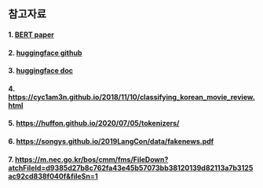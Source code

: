 ## 참고자료
#### 1. [BERT paper](https://arxiv.org/pdf/1810.04805.pdf)   
#### 2. [huggingface github](https://github.com/huggingface/transformers/issues/1950)   
#### 3. [huggingface doc](https://huggingface.co/transformers/model_doc/bert.html#tfbertmodel)   
#### 4. https://cyc1am3n.github.io/2018/11/10/classifying_korean_movie_review.html
#### 5. https://huffon.github.io/2020/07/05/tokenizers/
#### 6. https://songys.github.io/2019LangCon/data/fakenews.pdf
#### 7. https://m.nec.go.kr/bos/cmm/fms/FileDown?atchFileId=d9385d27b8c762fa43e45b57073bb38120139d82113a7b3125ac92cd838f040f&fileSn=1
